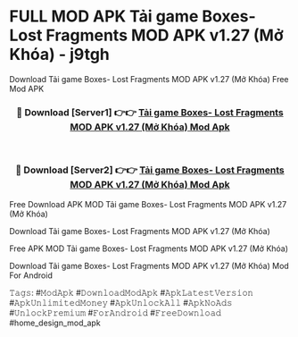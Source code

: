 # FULL MOD APK Tải game Boxes- Lost Fragments MOD APK v1.27 (Mở Khóa) - j9tgh
Download Tải game Boxes- Lost Fragments MOD APK v1.27 (Mở Khóa) Free Mod APK

<div align="center">
<h3>🔴 Download [Server1] 👉👉 <a href="https://apk-comot.site?title=Tải_game_Boxes-_Lost_Fragments_MOD_APK_v1.27_(Mở_Khóa)">Tải game Boxes- Lost Fragments MOD APK v1.27 (Mở Khóa) Mod Apk</a></h3><br>

<h3>🔴 Download [Server2] 👉👉 <a href="https://apk-comot.site?title=Tải_game_Boxes-_Lost_Fragments_MOD_APK_v1.27_(Mở_Khóa)">Tải game Boxes- Lost Fragments MOD APK v1.27 (Mở Khóa) Mod Apk</a></h3>
</div>


Free Download APK MOD Tải game Boxes- Lost Fragments MOD APK v1.27 (Mở Khóa)

Download Tải game Boxes- Lost Fragments MOD APK v1.27 (Mở Khóa) 

Free APK MOD Tải game Boxes- Lost Fragments MOD APK v1.27 (Mở Khóa) 

Download Tải game Boxes- Lost Fragments MOD APK v1.27 (Mở Khóa) Mod For Android

𝚃𝚊𝚐𝚜: #𝙼𝚘𝚍𝙰𝚙𝚔 #𝙳𝚘𝚠𝚗𝚕𝚘𝚊𝚍𝙼𝚘𝚍𝙰𝚙𝚔 #𝙰𝚙𝚔𝙻𝚊𝚝𝚎𝚜𝚝𝚅𝚎𝚛𝚜𝚒𝚘𝚗 #𝙰𝚙𝚔𝚄𝚗𝚕𝚒𝚖𝚒𝚝𝚎𝚍𝙼𝚘𝚗𝚎𝚢 #𝙰𝚙𝚔𝚄𝚗𝚕𝚘𝚌𝚔𝙰𝚕𝚕 #𝙰𝚙𝚔𝙽𝚘𝙰𝚍𝚜 #𝚄𝚗𝚕𝚘𝚌𝚔𝙿𝚛𝚎𝚖𝚒𝚞𝚖 #𝙵𝚘𝚛𝙰𝚗𝚍𝚛𝚘𝚒𝚍 #𝙵𝚛𝚎𝚎𝙳𝚘𝚠𝚗𝚕𝚘𝚊𝚍 #home_design_mod_apk